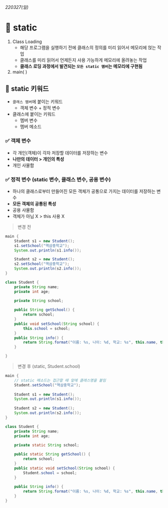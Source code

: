 ###### *220327(일)*
# 📌 static
1. Class Loading
	- 해당 프로그램을 실행하기 전에 클래스의 정의를 미리 읽어서 메모리에 얹는 작업
	- 클래스를 미리 읽어서 언제든지 사용 가능하게 메모리에 올려놓는 작업
	- **클래스 로딩 과정에서 발견되는 `모든 static 멤버`는 메모리에 구현됨**
2. main( )

## 📌 static 키워드
- `클래스 멤버`에 붙이는 키워드
	- 객체 변수 + 정적 변수
- 클래스에 붙이는 키워드
	- 멤버 변수
	- 멤버 메소드

### ✅ 객체 변수
- 각 개인(객체)이 각자 저장할 데이터를 저장하는 변수
- **나만의 데이터 > 개인의 특성**
- 개인 사물함

### ✅ 정적 변수 (static 변수, 클래스 변수, 공용 변수)
- 하나의 클래스로부터 만들어진 모든 객체가 공통으로 가지는 데이터를 저장하는 변수
- **모든 객체의 공통된 특성**
- 공용 사물함
- 객체가 아님 X > this 사용 X

> 변경 전
```java
main {
	Student s1 = new Student();
	s1.setSchool("역삼중학교");
	System.out.println(s1.info());

	Student s2 = new Student();
	s2.setSchool("역삼중학교");
	System.out.println(s2.info());
}

class Student {
	private String name;
	private int age;
	
	private String school;

	public String getSchool() {
		return school;
	}
	public void setSchool(String school) {
		this.school = school;
	}
	public String info() {
		return String.format("이름: %s, 나이: %d, 학교: %s", this.name, this.age, this.school);
	}

}
```
>변경 후 (static, Student.school)
```java
main {
	// static 메소드는 접근할 때 앞에 클래스명을 붙임
	Student.setSchool("역삼중학교");
	
	Student s1 = new Student();
	System.out.println(s1.info());
	
	Student s2 = new Student();
	System.out.println(s2.info());
}

class Student {
	private String name;
	private int age;
	
	private static String school;

	public static String getSchool() {
		return school;
	}
	public static void setSchool(String school) {
		Student.school = school;
	}
	
	public String info() {
		return String.format("이름: %s, 나이: %d, 학교: %s", this.name, this.age, Student.school);
	}
}
```
